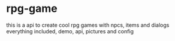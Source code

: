 # rpg-game
this is a api to create cool rpg games with npcs, items and dialogs
everything included, demo, api, pictures and config
